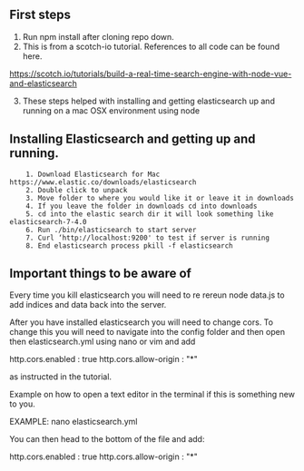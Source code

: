 ## First steps

1. Run npm install after cloning repo down.
2. This is from a scotch-io tutorial. References to all code can be found here. 

https://scotch.io/tutorials/build-a-real-time-search-engine-with-node-vue-and-elasticsearch

3. These steps helped with installing and getting elasticsearch up and running on a mac OSX environment using node

## Installing Elasticsearch and getting up and running.
        1. Download Elasticsearch for Mac https://www.elastic.co/downloads/elasticsearch
        2. Double click to unpack
        3. Move folder to where you would like it or leave it in downloads
        4. If you leave the folder in downloads cd into downloads
        5. cd into the elastic search dir it will look something like elasticsearch-7-4.0
        6. Run ./bin/elasticsearch to start server
        7. Curl ‘http://localhost:9200' to test if server is running
        8. End elasticsearch process pkill -f elasticsearch

## Important things to be aware of
Every time you kill elasticsearch you will need to re rereun node data.js to add indices and data back into the server.

After you have installed elasticsearch you will need to change cors. To change this you will need to navigate into the config folder and then open then elasticsearch.yml using nano or vim and add

http.cors.enabled : true
http.cors.allow-origin : "*"

as instructed in the tutorial.

Example on how to open a text editor in the terminal if this is something new to you.

EXAMPLE: nano elasticsearch.yml

You can then head to the bottom of the file and add: 

http.cors.enabled : true
http.cors.allow-origin : "*"






